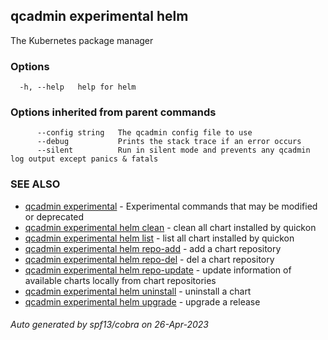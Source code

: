 ## qcadmin experimental helm

The Kubernetes package manager

### Options

```
  -h, --help   help for helm
```

### Options inherited from parent commands

```
      --config string   The qcadmin config file to use
      --debug           Prints the stack trace if an error occurs
      --silent          Run in silent mode and prevents any qcadmin log output except panics & fatals
```

### SEE ALSO

* [qcadmin experimental](qcadmin_experimental.md)	 - Experimental commands that may be modified or deprecated
* [qcadmin experimental helm clean](qcadmin_experimental_helm_clean.md)	 - clean all chart installed by quickon
* [qcadmin experimental helm list](qcadmin_experimental_helm_list.md)	 - list all chart installed by quickon
* [qcadmin experimental helm repo-add](qcadmin_experimental_helm_repo-add.md)	 - add a chart repository
* [qcadmin experimental helm repo-del](qcadmin_experimental_helm_repo-del.md)	 - del a chart repository
* [qcadmin experimental helm repo-update](qcadmin_experimental_helm_repo-update.md)	 - update information of available charts locally from chart repositories
* [qcadmin experimental helm uninstall](qcadmin_experimental_helm_uninstall.md)	 - uninstall a chart
* [qcadmin experimental helm upgrade](qcadmin_experimental_helm_upgrade.md)	 - upgrade a release

###### Auto generated by spf13/cobra on 26-Apr-2023
